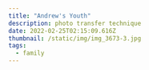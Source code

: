 ```yaml
---
title: "Andrew's Youth"
description: photo transfer technique
date: 2022-02-25T02:15:09.616Z
thumbnail: /static/img/img_3673-3.jpg
tags:
  - family
---
```

